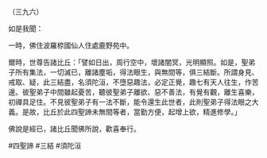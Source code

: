 （三九六）

如是我聞：

一時，佛住波羅㮈國仙人住處鹿野苑中。

爾時，世尊告諸比丘：「譬如日出，周行空中，壞諸闇冥，光明顯照。如是，聖弟子所有集法，一切滅已，離諸塵垢，得法眼生，與無間等，俱三結斷。所謂身見、戒取、疑，此三結盡，名須陀洹，不墮惡趣法，必定正覺，趣七有天人往生，作苦邊。彼聖弟子中間雖起憂苦，聽彼聖弟子離欲、惡不善法，有覺有觀，離生喜樂，初禪具足住。不見彼聖弟子有一法不斷，能令還生此世者，此則聖弟子得法眼之大義。是故，比丘於此四聖諦未無間等者，當勤方便，起增上欲，精進修學。」

佛說是經已，諸比丘聞佛所說，歡喜奉行。




#四聖諦
#三結
#須陀洹
